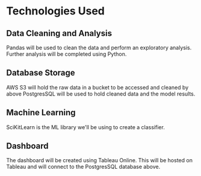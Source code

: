 # Technologies Used
## Data Cleaning and Analysis
Pandas will be used to clean the data and perform an exploratory analysis. Further analysis will be completed using Python.

## Database Storage
AWS S3 will hold the raw data in a bucket to be accessed and cleaned by above 
PostgresSQL will be used to hold cleaned data and the model results.

## Machine Learning
SciKitLearn is the ML library we'll be using to create a classifier. 

## Dashboard
The dashboard will be created using Tableau Online. This will be hosted on Tableau and will connect to the PostgresSQL database above.
